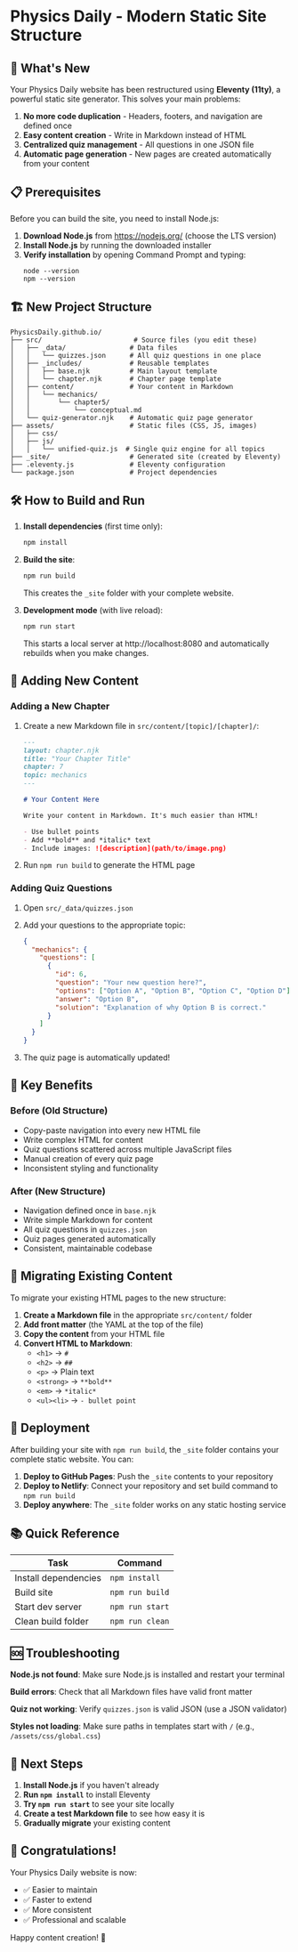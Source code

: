 # Physics Daily - Modern Static Site Structure

## 🚀 What's New

Your Physics Daily website has been restructured using **Eleventy (11ty)**, a powerful static site generator. This solves your main problems:

1. **No more code duplication** - Headers, footers, and navigation are defined once
2. **Easy content creation** - Write in Markdown instead of HTML
3. **Centralized quiz management** - All questions in one JSON file
4. **Automatic page generation** - New pages are created automatically from your content

## 📋 Prerequisites

Before you can build the site, you need to install Node.js:

1. **Download Node.js** from https://nodejs.org/ (choose the LTS version)
2. **Install Node.js** by running the downloaded installer
3. **Verify installation** by opening Command Prompt and typing:
   ```
   node --version
   npm --version
   ```

## 🏗️ New Project Structure

```
PhysicsDaily.github.io/
├── src/                       # Source files (you edit these)
│   ├── _data/                # Data files
│   │   └── quizzes.json      # All quiz questions in one place
│   ├── _includes/            # Reusable templates
│   │   ├── base.njk          # Main layout template
│   │   └── chapter.njk       # Chapter page template
│   ├── content/              # Your content in Markdown
│   │   └── mechanics/
│   │       └── chapter5/
│   │           └── conceptual.md
│   └── quiz-generator.njk    # Automatic quiz page generator
├── assets/                   # Static files (CSS, JS, images)
│   ├── css/
│   ├── js/
│   │   └── unified-quiz.js  # Single quiz engine for all topics
├── _site/                    # Generated site (created by Eleventy)
├── .eleventy.js              # Eleventy configuration
└── package.json              # Project dependencies
```

## 🛠️ How to Build and Run

1. **Install dependencies** (first time only):
   ```bash
   npm install
   ```

2. **Build the site**:
   ```bash
   npm run build
   ```
   This creates the `_site` folder with your complete website.

3. **Development mode** (with live reload):
   ```bash
   npm run start
   ```
   This starts a local server at http://localhost:8080 and automatically rebuilds when you make changes.

## 📝 Adding New Content

### Adding a New Chapter

1. Create a new Markdown file in `src/content/[topic]/[chapter]/`:
   ```markdown
   ---
   layout: chapter.njk
   title: "Your Chapter Title"
   chapter: 7
   topic: mechanics
   ---
   
   # Your Content Here
   
   Write your content in Markdown. It's much easier than HTML!
   
   - Use bullet points
   - Add **bold** and *italic* text
   - Include images: ![description](path/to/image.png)
   ```

2. Run `npm run build` to generate the HTML page

### Adding Quiz Questions

1. Open `src/_data/quizzes.json`
2. Add your questions to the appropriate topic:
   ```json
   {
     "mechanics": {
       "questions": [
         {
           "id": 6,
           "question": "Your new question here?",
           "options": ["Option A", "Option B", "Option C", "Option D"],
           "answer": "Option B",
           "solution": "Explanation of why Option B is correct."
         }
       ]
     }
   }
   ```

3. The quiz page is automatically updated!

## 🎯 Key Benefits

### Before (Old Structure)
- Copy-paste navigation into every new HTML file
- Write complex HTML for content
- Quiz questions scattered across multiple JavaScript files
- Manual creation of every quiz page
- Inconsistent styling and functionality

### After (New Structure)
- Navigation defined once in `base.njk`
- Write simple Markdown for content
- All quiz questions in `quizzes.json`
- Quiz pages generated automatically
- Consistent, maintainable codebase

## 🔄 Migrating Existing Content

To migrate your existing HTML pages to the new structure:

1. **Create a Markdown file** in the appropriate `src/content/` folder
2. **Add front matter** (the YAML at the top of the file)
3. **Copy the content** from your HTML file
4. **Convert HTML to Markdown**:
   - `<h1>` → `#`
   - `<h2>` → `##`
   - `<p>` → Plain text
   - `<strong>` → `**bold**`
   - `<em>` → `*italic*`
   - `<ul><li>` → `- bullet point`

## 🚢 Deployment

After building your site with `npm run build`, the `_site` folder contains your complete static website. You can:

1. **Deploy to GitHub Pages**: Push the `_site` contents to your repository
2. **Deploy to Netlify**: Connect your repository and set build command to `npm run build`
3. **Deploy anywhere**: The `_site` folder works on any static hosting service

## 📚 Quick Reference

| Task | Command |
|------|---------|
| Install dependencies | `npm install` |
| Build site | `npm run build` |
| Start dev server | `npm run start` |
| Clean build folder | `npm run clean` |

## 🆘 Troubleshooting

**Node.js not found**: Make sure Node.js is installed and restart your terminal

**Build errors**: Check that all Markdown files have valid front matter

**Quiz not working**: Verify `quizzes.json` is valid JSON (use a JSON validator)

**Styles not loading**: Make sure paths in templates start with `/` (e.g., `/assets/css/global.css`)

## 📖 Next Steps

1. **Install Node.js** if you haven't already
2. **Run `npm install`** to install Eleventy
3. **Try `npm run start`** to see your site locally
4. **Create a test Markdown file** to see how easy it is
5. **Gradually migrate** your existing content

## 🎉 Congratulations!

Your Physics Daily website is now:
- ✅ Easier to maintain
- ✅ Faster to extend
- ✅ More consistent
- ✅ Professional and scalable

Happy content creation! 🚀
